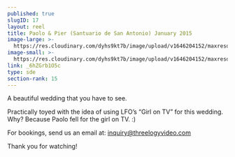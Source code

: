 ```yaml
---
published: true
slugID: 17
layout: reel
title: Paolo & Pier (Santuario de San Antonio) January 2015
image-large: >-
  https://res.cloudinary.com/dyhs9kt7b/image/upload/v1646204152/maxresdefault_c.jpg
image-small: >-
  https://res.cloudinary.com/dyhs9kt7b/image/upload/v1646204152/maxresdefault_c.jpg
link: _6hZGrb1O5c
type: sde
section-rank: 15
---
```

A beautiful wedding that you have to see.

Practically toyed with the idea of using LFO’s “Girl on TV” for this wedding. Why? Because Paolo fell for the girl on TV. :)

For bookings, send us an email at: inquiry@threelogyvideo.com

Thank you for watching!
